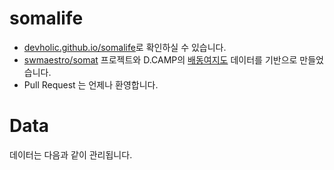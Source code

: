 # somalife

* [devholic.github.io/somalife](http://devholic.github.io/somalife)로 확인하실 수 있습니다.
* [swmaestro/somat](https://github.com/swmaestro/somat) 프로젝트와 D.CAMP의 [배동여지도](http://dcamp.kr/contents/views/188) 데이터를 기반으로 만들었습니다.
* Pull Request 는 언제나 환영합니다.

# Data

데이터는 다음과 같이 관리됩니다.
